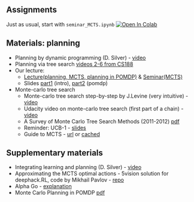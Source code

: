 ## Assignments

Just as usual, start with  `seminar_MCTS.ipynb` 
[![Open In Colab](https://colab.research.google.com/assets/colab-badge.svg)](https://colab.research.google.com/github/yandexdataschool/Practical_RL/blob/spring20/week10_planning/seminar_MCTS.ipynb)

## Materials: planning

* Planning by dynamic programming (D. Silver) - [video](https://www.youtube.com/watch?v=Nd1-UUMVfz4)
* Planning via tree search [videos 2-6 from CS188](https://www.youtube.com/channel/UCHBzJsIcRIVuzzHVYabikTQ)
* Our lecture:
  * [Lecture(planning, MCTS, planning in POMDP)](https://yadi.sk/i/lOAUu7o13JBHFz) & [Seminar(MCTS)](https://yadi.sk/i/bkmjEZrk3JBHGF)
  * Slides [part1](https://yadi.sk/i/3PM9zCP33J3ub3) (intro), [part2](https://yadi.sk/i/M03xvZ2y3JMQre) (pomdp)
* Monte-carlo tree search
  * Monte-carlo tree search step-by-step by J.Levine (very intuitive) - [video](https://www.youtube.com/watch?v=UXW2yZndl7U)
  * Udacity video on monte-carlo tree search (first part of a chain) - [video](https://www.youtube.com/watch?v=onBYsen2_eA)
  * A Survey of Monte Carlo Tree Search Methods (2011-2012) [pdf](http://mcts.ai/pubs/mcts-survey-master.pdf)
  * Reminder: UCB-1 - [slides](https://www.cs.bham.ac.uk/internal/courses/robotics/lectures/ucb1.pdf)
  * Guide to MCTS - [url](https://jeffbradberry.com/posts/2015/09/intro-to-monte-carlo-tree-search/) 
  or [cached](https://webcache.googleusercontent.com/search?q=cache:jeffbradberry.com/posts/2015/09/intro-to-monte-carlo-tree-search/)

## Supplementary materials

* Integrating learning and planning (D. Silver) - [video](https://www.youtube.com/watch?v=ItMutbeOHtc)
* Approximating the MCTS optimal actions - 5vision solution for deephack.RL, code by Mikhail Pavlov - [repo](https://github.com/5vision/uct_atari)
* Alpha Go - [explanation](https://medium.com/@jonathan_hui/alphago-how-it-works-technically-26ddcc085319)
* Monte Carlo Planning in POMDP [pdf](https://papers.nips.cc/paper/4031-monte-carlo-planning-in-large-pomdps.pdf)
